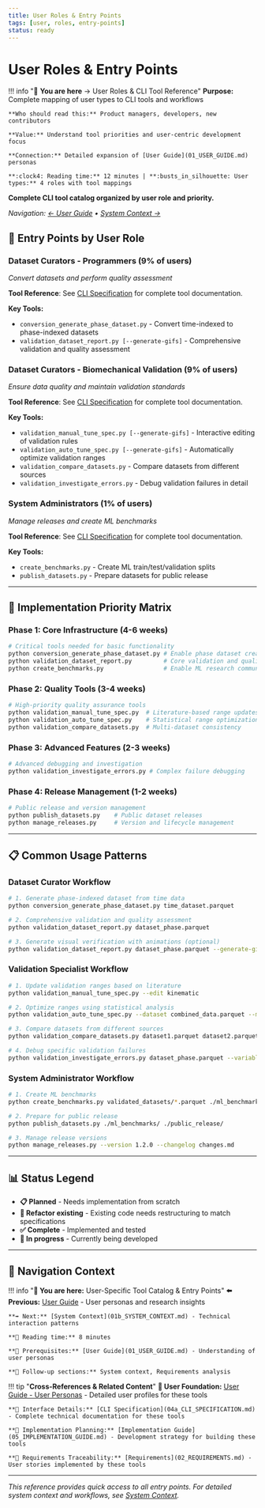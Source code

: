 ```yaml
---
title: User Roles & Entry Points
tags: [user, roles, entry-points]
status: ready
---
```


# User Roles & Entry Points

!!! info ":busts_in_silhouette: **You are here** → User Roles & CLI Tool Reference"
    **Purpose:** Complete mapping of user types to CLI tools and workflows
    
    **Who should read this:** Product managers, developers, new contributors
    
    **Value:** Understand tool priorities and user-centric development focus
    
    **Connection:** Detailed expansion of [User Guide](01_USER_GUIDE.md) personas
    
    **:clock4: Reading time:** 12 minutes | **:busts_in_silhouette: User types:** 4 roles with tool mappings

**Complete CLI tool catalog organized by user role and priority.**

*Navigation: [← User Guide](01_USER_GUIDE.md) • [System Context →](01b_SYSTEM_CONTEXT.md)*

## 🎯 Entry Points by User Role

### **Dataset Curators - Programmers (9% of users)**
*Convert datasets and perform quality assessment*

**Tool Reference**: See [CLI Specification](04a_CLI_SPECIFICATION.md) for complete tool documentation.

**Key Tools:**
- `conversion_generate_phase_dataset.py` - Convert time-indexed to phase-indexed datasets
- `validation_dataset_report.py [--generate-gifs]` - Comprehensive validation and quality assessment

### **Dataset Curators - Biomechanical Validation (9% of users)**  
*Ensure data quality and maintain validation standards*

**Tool Reference**: See [CLI Specification](04a_CLI_SPECIFICATION.md) for complete tool documentation.

**Key Tools:**
- `validation_manual_tune_spec.py [--generate-gifs]` - Interactive editing of validation rules
- `validation_auto_tune_spec.py [--generate-gifs]` - Automatically optimize validation ranges
- `validation_compare_datasets.py` - Compare datasets from different sources
- `validation_investigate_errors.py` - Debug validation failures in detail

### **System Administrators (1% of users)**
*Manage releases and create ML benchmarks*

**Tool Reference**: See [CLI Specification](04a_CLI_SPECIFICATION.md) for complete tool documentation.

**Key Tools:**
- `create_benchmarks.py` - Create ML train/test/validation splits
- `publish_datasets.py` - Prepare datasets for public release

---

## 🚀 Implementation Priority Matrix

### **Phase 1: Core Infrastructure (4-6 weeks)**
```bash
# Critical tools needed for basic functionality
python conversion_generate_phase_dataset.py # Enable phase dataset creation
python validation_dataset_report.py         # Core validation and quality assessment
python create_benchmarks.py                 # Enable ML research community
```

### **Phase 2: Quality Tools (3-4 weeks)**
```bash
# High-priority quality assurance tools
python validation_manual_tune_spec.py  # Literature-based range updates
python validation_auto_tune_spec.py    # Statistical range optimization
python validation_compare_datasets.py  # Multi-dataset consistency
```

### **Phase 3: Advanced Features (2-3 weeks)**
```bash
# Advanced debugging and investigation
python validation_investigate_errors.py # Complex failure debugging
```

### **Phase 4: Release Management (1-2 weeks)**
```bash
# Public release and version management
python publish_datasets.py    # Public dataset releases
python manage_releases.py     # Version and lifecycle management
```

---

## 📋 Common Usage Patterns

### **Dataset Curator Workflow**
```bash
# 1. Generate phase-indexed dataset from time data
python conversion_generate_phase_dataset.py time_dataset.parquet

# 2. Comprehensive validation and quality assessment
python validation_dataset_report.py dataset_phase.parquet

# 3. Generate visual verification with animations (optional)
python validation_dataset_report.py dataset_phase.parquet --generate-gifs
```

### **Validation Specialist Workflow**
```bash
# 1. Update validation ranges based on literature
python validation_manual_tune_spec.py --edit kinematic

# 2. Optimize ranges using statistical analysis
python validation_auto_tune_spec.py --dataset combined_data.parquet --method percentile_95

# 3. Compare datasets from different sources
python validation_compare_datasets.py dataset1.parquet dataset2.parquet

# 4. Debug specific validation failures
python validation_investigate_errors.py dataset_phase.parquet --variable knee_flexion_angle
```

### **System Administrator Workflow**
```bash
# 1. Create ML benchmarks
python create_benchmarks.py validated_datasets/*.parquet ./ml_benchmarks/

# 2. Prepare for public release
python publish_datasets.py ./ml_benchmarks/ ./public_release/

# 3. Manage release versions
python manage_releases.py --version 1.2.0 --changelog changes.md
```

---

## 📊 Status Legend

- **📋 Planned** - Needs implementation from scratch
- **🚧 Refactor existing** - Existing code needs restructuring to match specifications  
- **✅ Complete** - Implemented and tested
- **🔄 In progress** - Currently being developed

---

## 🧭 Navigation Context

!!! info "**📍 You are here:** User-Specific Tool Catalog & Entry Points"
    **⬅️ Previous:** [User Guide](01_USER_GUIDE.md) - User personas and research insights
    
    **➡️ Next:** [System Context](01b_SYSTEM_CONTEXT.md) - Technical interaction patterns
    
    **📖 Reading time:** 8 minutes
    
    **🎯 Prerequisites:** [User Guide](01_USER_GUIDE.md) - Understanding of user personas
    
    **🔄 Follow-up sections:** System context, Requirements analysis

!!! tip "**Cross-References & Related Content**"
    **🔗 User Foundation:** [User Guide - User Personas](01_USER_GUIDE.md#user-personas) - Detailed user profiles for these tools
    
    **🔗 Interface Details:** [CLI Specification](04a_CLI_SPECIFICATION.md) - Complete technical documentation for these tools
    
    **🔗 Implementation Planning:** [Implementation Guide](05_IMPLEMENTATION_GUIDE.md) - Development strategy for building these tools
    
    **🔗 Requirements Traceability:** [Requirements](02_REQUIREMENTS.md) - User stories implemented by these tools

---

*This reference provides quick access to all entry points. For detailed system context and workflows, see [System Context](01b_SYSTEM_CONTEXT.md).*